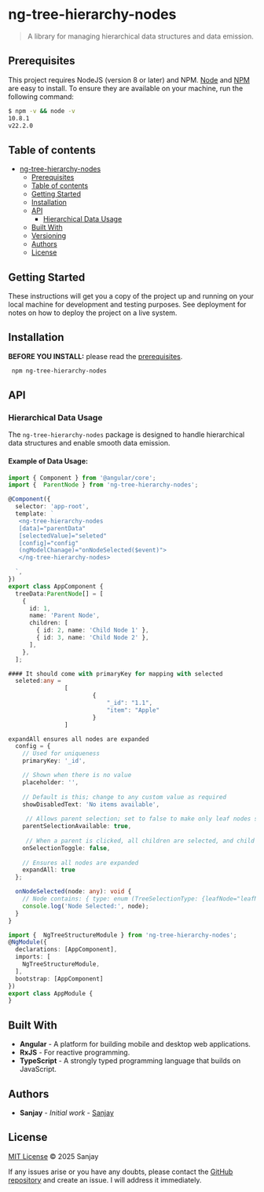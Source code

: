 # ng-tree-hierarchy-nodes

> A library for managing hierarchical data structures and data emission.

## Prerequisites

This project requires NodeJS (version 8 or later) and NPM.
[Node](http://nodejs.org/) and [NPM](https://npmjs.org/) are easy to install.
To ensure they are available on your machine, run the following command:

```sh
$ npm -v && node -v
10.8.1
v22.2.0
```

## Table of contents

- [ng-tree-hierarchy-nodes](#ng-tree-hierarchy-nodes)
  - [Prerequisites](#prerequisites)
  - [Table of contents](#table-of-contents)
  - [Getting Started](#getting-started)
  - [Installation](#installation)
  - [API](#api)
    - [Hierarchical Data Usage](#hierarchical-data-usage)
  - [Built With](#built-with)
  - [Versioning](#versioning)
  - [Authors](#authors)
  - [License](#license)

## Getting Started

These instructions will get you a copy of the project up and running on your local machine for development and testing purposes. See deployment for notes on how to deploy the project on a live system.

## Installation

**BEFORE YOU INSTALL:** please read the [prerequisites](#prerequisites).
 
```sh
 npm ng-tree-hierarchy-nodes 
```
## API

### Hierarchical Data Usage

The `ng-tree-hierarchy-nodes` package is designed to handle hierarchical data structures and enable smooth data emission.

#### Example of Data Usage:

```typescript
import { Component } from '@angular/core';
import {  ParentNode } from 'ng-tree-hierarchy-nodes';   

@Component({
  selector: 'app-root',
  template: `
   <ng-tree-hierarchy-nodes 
   [data]="parentData" 
   [selectedValue]="seleted"
   [config]="config"
   (ngModelChanage)="onNodeSelected($event)">
   </ng-tree-hierarchy-nodes>

  `,
})
export class AppComponent {
  treeData:ParentNode[] = [
    {
      id: 1,
      name: 'Parent Node',
      children: [
        { id: 2, name: 'Child Node 1' },
        { id: 3, name: 'Child Node 2' },
      ],
    },
  ];

#### It should come with primaryKey for mapping with selected
  seleted:any =
                [
                        {
                            "_id": "1.1",
                            "item": "Apple"
                        }
                ]

expandAll ensures all nodes are expanded 
  config = {
    // Used for uniqueness
    primaryKey: '_id', 

    // Shown when there is no value
    placeholder: '', 
    
    // Default is this; change to any custom value as required
    showDisabledText: 'No items available', 
    
     // Allows parent selection; set to false to make only leaf nodes selectable
    parentSelectionAvailable: true,
    
     // When a parent is clicked, all children are selected, and child nodes are collapsed
    onSelectionToggle: false,
    
    // Ensures all nodes are expanded
    expandAll: true 
  };

  onNodeSelected(node: any): void {
    // Node contains: { type: enum (TreeSelectionType: {leafNode="leafNode"; parentNode="parentNode"}), value: any[] (all selected nodes) }
    console.log('Node Selected:', node);
  }
} 

import {  NgTreeStructureModule } from 'ng-tree-hierarchy-nodes';   
@NgModule({
  declarations: [AppComponent],
  imports: [ 
    NgTreeStructureModule, 
  ],
  bootstrap: [AppComponent]
})
export class AppModule { 
} 

```
 
## Built With

- **Angular** - A platform for building mobile and desktop web applications.
- **RxJS** - For reactive programming.
- **TypeScript** - A strongly typed programming language that builds on JavaScript.
 
## Authors

* **Sanjay** - *Initial work* - [Sanjay](https://github.com/Sanjay5528)

## License

[MIT License](https://opensource.org/licenses/MIT) © 2025 Sanjay

If any issues arise or you have any doubts, please contact the [GitHub repository](https://github.com/Sanjay5528/ng-tree-hierarchy-nodes) and create an issue. I will address it immediately.

